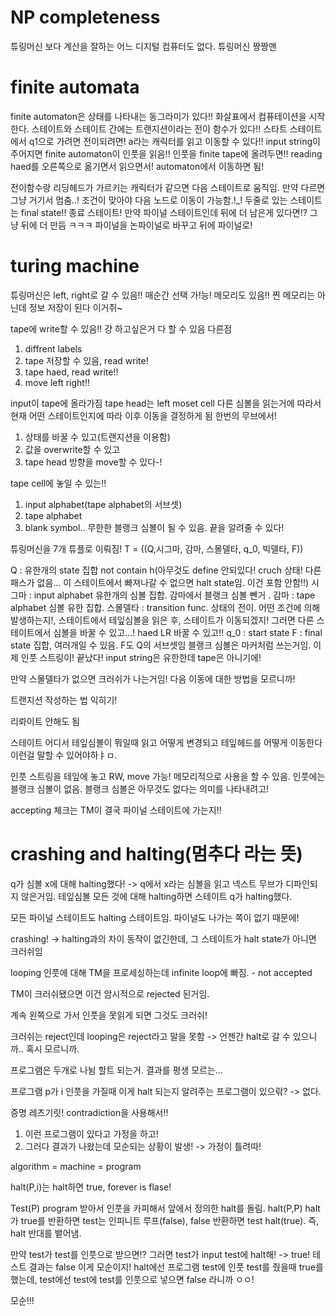 # NP completeness

튜링머신 보다 계산을 잘하는 어느 디지털 컴퓨터도 없다. 튜링머신 짱짱맨

# finite automata

finite automaton은 상태를 나타내는 동그라미가 있다!!
화살표에서 컴퓨테이션을 시작한다.
스테이트와 스테이트 간에는 트랜지션이라는 전이 함수가 있다!!
스타트 스테이트에서 q1으로 가려면 전이되려면! a라는 캐릭터를 읽고 이동할 수 있다!!
input string이 주어지면 finite automaton이 인풋을 읽음!!
인풋을 finite tape에 올려두면!! reading haed를 오른쪽으로 옮기면서 읽으면서! automaton에서 이동하면 됨!

전이함수랑 리딩헤드가 가르키는 캐릭터가 같으면 다음 스테이트로 움직임.
만약 다르면 그냥 거기서 멈춤..! 조건이 맞아야 다음 노드로 이동이 가능함.!\_!
두줄로 있는 스테이트는 final state!! 종료 스테이트!
만약 파이널 스테이트인데 뒤에 더 남은게 있다면!? 그냥 뒤에 더 만듬 ㅋㅋㅋ
파이널을 논파이널로 바꾸고 뒤에 파이널로!

# turing machine

튜링머신은 left, right로 갈 수 있음!! 매순간 선택 가!능!
메모리도 있음!! 찐 메모리는 아닌데 정보 저장이 된다 이거쥐~

tape에 write할 수 있음!! 걍 하고싶은거 다 할 수 있음
다른점

1. diffrent labels
2. tape 저장할 수 있음, read write!
3. tape haed, read write!!
4. move left right!!

input이 tape에 올라가짐
tape head는 left moset cell
다른 심볼을 읽는거에 따라서 현재 어떤 스테이트인지에 따라 이후 이동을 결정하게 됨
한번의 무브에서!

1. 상태를 바꿀 수 있고(트랜지션을 이용함)
2. 값을 overwrite할 수 있고
3. tape head 방향을 move할 수 있다-!

tape cell에 놓일 수 있는!!

1. input alphabet(tape alphabet의 서브셋)
2. tape alphabet
3. blank symbol.. 무한한 블랭크 심볼이 될 수 있음. 끝을 알려줄 수 있다!

튜링머신을 7개 튜플로 이뤄짐!
T = ((Q,시그마, 감마, 스몰델타, q_0, 빅델타, F))

Q : 유한개의 state 집합 not contain h(아무것도 define 안되있다! cruch 상태! 다른 패스가 없음... 이 스테이트에서 빠져나갈 수 없으면 halt state임. 이건 포함 안함!!)
시그마 : input alphabet 유한개의 심볼 집합. 감마에서 블랭크 심볼 뺀거 .
감마 : tape alphabet 심볼 유한 집합.
스몰델타 : transition func. 상태의 전이. 어떤 조건에 의해 발생하는지!, 스테이트에서 테잎심볼을 읽은 후, 스테이트가 이동되겠지! 그러면 다른 스테이트에서 심볼을 바꿀 수 있고...! haed LR 바꿀 수 있고!!
q_0 : start state
F : final state 집합, 여러개일 수 있음. F도 Q의 서브셋임
블랭크 심볼은 마커처럼 쓰는거임. 이제 인풋 스트링이! 끝났다! input  string은 유한한데 tape은 아니기에!

만약 스몰델타가 없으면 크러쉬가 나는거임! 다음 이동에 대한 방법을 모르니까!

트랜지션 작성하는 법 익히기!

리롸이트 안해도 됨

스테이트 어디서 테잎심볼이 뭐일때 읽고 어떻게 변경되고 테잎헤드를 어떻게 이동한다 이런걸 말할 수 있어야하ㅑㅁ.

인풋 스트링을 테잎에 놓고 RW, move 가능! 메모리적으로 사용을 할 수 있음.
인풋에는 블랭크 심볼이 없음.
블랭크 심볼은 아무것도 없다는 의미를 나타내려고!

accepting 체크는 TM이 결국 파이널 스테이트에 가는지!!

# crashing and halting(멈추다 라는 뜻)

q가 심볼 x에 대해 halting했다! -> q에서 x라는 심볼을 읽고 넥스트 무브가 디파인되지 않은거임.
테잎심볼 모든 것에 대해 halting하면 스테이트 q가 halting했다.

모든 파이널 스테이트도 halting 스테이트임. 파이널도 나가는 쪽이 없기 때문에!

crashing! -> halting과의 차이 동작이 없긴한데, 그 스테이트가 halt state가 아니면 크러쉬임

looping
인풋에 대해 TM을 프로세싱하는데 infinite loop에 빠짐. - not accepted

TM이 크러쉬됐으면 이건 암시적으로 rejected 된거임.

계속 왼쪽으로 가서 인풋을 못읽게 되면 그것도 크러쉬!

크러쉬는 reject인데 looping은 reject라고 말을 못함 -> 언젠간 halt로 갈 수 있으니까.. 혹시 모르니까.

프로그램은 두개로 나뉨
할트 되는거. 결과를 평생 모르는...

프로그램 p가 i 인풋을 가질때 이게 halt 되는지 알려주는 프로그램이 있으띾? -> 없다.

증명 레츠기릿!
contradiction을 사용해서!!

1. 이런 프로그램이 있다고 가정을 하고!
2. 그러다 결과가 나왔는데 모순되는 상황이 발생! -> 가정이 틀려따!

algorithm = machine = program

halt(P,i)는 halt하면 true, forever is flase!

Test(P) program 받아서 인풋을 카피해서 앞에서 정의한 halt를 돌림. halt(P,P)
halt가 true를 반환하면 test는 인피니트 루프(false), false 반환하면 test halt(true).
즉, halt 반대를 뱉어냄.

만약 test가 test를 인풋으로 받으면!? 그러면 test가 input test에 halt해! -> true! 테스트 결과는 false
이게 모순이지! halt에선 프로그램 test에 인풋 test를 줬을때 true를 했는데, test에선 test에 test를 인풋으로 넣으면 false 라니까 ㅇㅇ!

모순!!!
